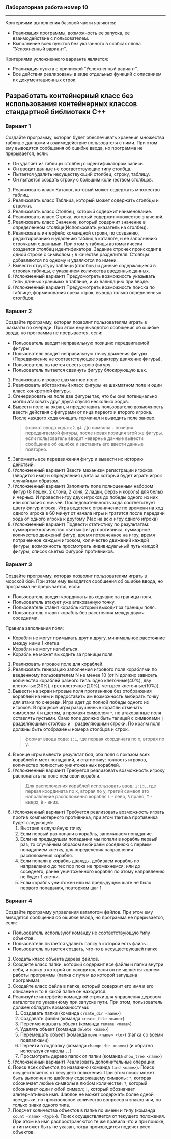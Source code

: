 ### Лабораторная работа номер 10
----------------------------------

Критериями выполнения базовой части являются:
- Реализация программы, возможность ее запуска, ее взаимодействие с пользователем.
- Выполнение всех пунктов без указанного в скобках слова "Усложненный вариант".

Критериями усложненного варианта является:
- Реализация пункта с припиской "Усложненный вариант".
- Все действия реализованы в виде отдельных функций с описанием их документационных строк.

## Разработать контейнерный класс без использования контейнерных классов стандартной библиотеки C++

### Вариант 1

Создайте программу, которая будет обеспечивать хранения множества таблиц с данными и взаимодействие пользователя с ними.
При этом ему выводятся сообщения об ошибке ввода, но программа не прерывается, если:
- Он удаляет из таблицы столбец с идентификатором записи.
- Он вводит данные не соответствующие типу столбца.
- Пытается удалить несуществующий столбец, строку, таблицу.
- Он пытается создать строку с большим количеством столбцов.

1) Реализовать класс Каталог, который может содержать множество таблиц.
2) Реализовать класс Таблица, который может содержать столбцы и строчки.
3) Реализовать класс Столбец, который содержит наименование.
4) Реализовать класс Строка, который содержит множество значений.
5) Реализовать класс Значение, который содержит значение в определенном столбце(Использовать указатель на столбец).
6) Реализовать интерфейс командной строки, по созданию, редактированию и удалению таблиц в каталоге, и ее заполнению строчками с данными. При этом у таблицы автоматически создается столбец идентификатора. Задание строчек происходит в одной строке с символом `;` в качестве разделителя. Столбцы добавляются по одному и удаляются по имени.
7) Вывести структуру таблицы(столбцы) и данные содержащиеся в строках таблицы, с указанием количества введенных данных.
8) (Усложненный вариант) Предусмотреть возможность указывать типы данных хранимых в таблице, и их валидацию при вводе.
9) (Усложненный вариант) Предусмотреть возможность поиска по таблице, формирования среза строк, вывода только определенных столбцов.

### Вариант 2

Создайте программу, которая позволит пользователям играть в шахматы по очереди.
При этом ему выводятся сообщения об ошибке ввода, но программа не прерывается, если:
- Пользователь вводит неправильную позицию передвигаемой фигуры.
- Пользователь вводит неправильную точку движения фигуры (Передвижение не соответствующее характеру движение фигуры).
- Пользователь пытается съесть свою фигуру.
- Пользователь пытается сдвинуть фигуру блокирующую шах.

1) Реализовать игровое шахматное поле.
2) Реализовать абстрактный класс фигуры на шахматном поле и один класс конкретной фигуры.
3) Сгенерировать на поле две фигуры так, что бы они потенциально могли атаковать друг друга спустя несколько ходов.
4) Вывести поле на экран, и предоставить пользователю возможность ввести действия с фигурами от лица первого и второго игрока. После каждого хода очищать терминал и выводить поле заново.
   > формат ввода хода: `g2-g4`.  До символа `-` позиция передвигаемой фигуры, после новая позиция этой же фигуры.
   > если пользователь вводит неверные данные вывести сообщение об ошибке и заставить его ввести данные повторно.
5) Запомнить все передвижения фигур и вывести их историю действий.
6) (Усложненный вариант) Ввести механизм регистрации игроков (вводится имя) и определения цвета за который будет играть игрок случайным образом.   
7) (Усложненный вариант) Заполнить поле полноценным набором фигур (8 пешек, 2 слона, 2 коня, 2 ладьи, ферзь и король) для белых и черных. И провести игру двух игроков до победы одного из них или согласия с ничьей. Последовательность хода соответствует цвету фигур игрока. Игра ведется с ограничение по времени на ход одного игрока в 60 минут от начала игры и тратится после передачи хода от одного игрока к другому (Час на всю игру одного игрока) 
8) (Усложненный вариант) Подвести статистику по результатам: суммарное количество съетых фигур противника, суммарное количество движений фигур, время потраченное на игру, время потраченное каждым игроком, количество движений каждой фигуры, возможность просмотреть индивидуальный путь каждой фигуры, список съетых фигурой противников.


### Вариант 3

Создайте программу, которая позволит пользователям играть в морской бой.
При этом ему выводятся сообщения об ошибке ввода, но программа не прерывается, если:
- Пользователь вводит координаты выходящие за границы поля.
- Пользователь атакует уже атакованную точку.
- Пользователь ставит корабль который выходит за границы поля.
- Пользователь ставит корабль без расстояния между двумя соседними.

Правила заполнения поля:
- Корабли не могут примыкать друг к другу, минимальное расстояние между ними 1 клетка.
- Корабли не могут изгибаться.
- Корабль не может выходить за границы поля.

1) Реализовать игровое поле для кораблей.
2) Реализовать генерацию заполнения игрового поля кораблями по введенному пользователем N не менее 10 (от N должно зависеть количество кораблей разного типа: одно клеточные(40%), дву клеточные(30%), трех клеточные(20%), четырех клеточные(10%)).
3) Вывести на экран игровые поля противников без отображения кораблей на нем и предоставить им возможность выбирать точку для атаки по очереди. Игра идет до полной победы одного из игроков. В процессе игры разрушенные корабли отмечать символом `X` и цветом, а промахи символом `*`, не атакованные поля оставлять пустыми. Само поле должно быть талицей с символами `|` разделяющими столбцы и `-` разделяющими строки. По краям поля должны быть отображены номера столбцов и строк.
   > формат ввода хода: `1:1`, где первая координата по x, вторая по y.
4) В конце игры вывести результат боя, оба поля с показом всех кораблей и мест попаданий, и статистику: точность игроков, количество полностью уничтоженных кораблей.
5) (Усложненный вариант) Требуется реализовать возможность игроку располагать на поле нем свои корабли.
   > Для расположения кораблей использовать ввод: `1:1:L`, где первая координата по x, вторая по y, третий символ это направление расположения корабля `L` - лево, `R` право, `T` - вверх, `B` - вниз.
6) (Усложненный вариант) Требуется реализовать возможность играть против компьютерного противника, при этом тактика противника будет следующей:
   1) Выстрел в случайную точку
   2) Если первый раз попали в корабль, запоминаем попадание.
   3) Если на предыдущем попадании мы попали в корабль первый раз, то случайным образом выбираем соседнюю с первым попаданием клетку, для определения направления расположения корабля.
   4) Если попали в корабль дважды, добиваем корабль по направлению до тех пор пока не промахнемся, или до соседнего, ранее уничтоженного корабля по этому направлению не будет 1 клетки.
   5) Если корабль уничтожен или на предыдущем шаге не было первого попадания, повторяем шаг 1.

### Вариант 4

Создайте программу управления каталогом файлов.
При этом ему выводятся сообщения об ошибке ввода, но программа не прерывается, если:
- Пользователь используют команду не соответствующую типу объектов.
- Пользователь пытается удалить папку в которой есть файлы.
- Пользователь пытается создать, что-то в несуществующей папке

1) Создать класс объекта дерева файлов.
1) Создайте класс папки, который содержит все файлы и папки внутри себя, и папку в которой он находится, если он не является корнем работы программы (папка с путем до которой запущена программа).
2) Создайте класс файла в папке, который содержит его имя и его описание и то в какой папке он находится.
3) Реализуйте интерфейс командной строки для управления деревом каталогов по указанному при запуске пути. При этом, пользователь должен обладать возможностями:
   1) Создавать папки (команда `create_dir <name>`)
   2) Создавать файлы (команда `create_file <name>`)
   3) Переименовывать объект (команда `rename <name>`)
   4) Удалять объект (команда `delete <name>`)
   5) Перемещать объект (команда `move <name> <to>`) (папка со всеми подпапками)
   6) Перейти в подпапку (команда `change_dir <name>`) (и обратно используя символы `..`)
   7)  Просмотреть дерево папок от папки (команда `show_tree <name>`)
4)  (Усложненный вариант) Реализовать дополнительные операции:
   1)  Поиск всех объектов по названию (команда `find <name>`). Поиск осуществляется от текущего положения. При этом поиск может быть выполнен по шаблону содержащему символы: `*`, которая обозначает любые символы в любом количестве; `?`, который обозначает один любой символ; `|`, который обозначает альтернативное имя. Шаблон не может содержать более одной звездочки, но произвольное количество вопросов и знаков или, но только знаки одного типа.
   2)  Подсчет количества объектов в папке по имени и типу (команда `count <name> <type>`). Поиск осуществляется от текущего положения. При этом на имя распространяются те же правила что и при поиске, а тип может быть не указан, тогда производится подсчет всех объектов.
